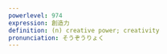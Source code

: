 ```yaml
---
powerlevel: 974
expression: 創造力
definition: (n) creative power; creativity
pronunciation: そうぞうりょく
---
```

